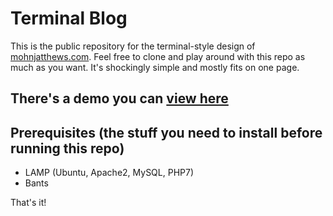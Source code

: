 # Terminal Blog
This is the public repository for the terminal-style design of [mohnjatthews.com](//www.mohnjatthews.com). Feel free to clone and play around with this repo as much as you want. It's shockingly simple and mostly fits on one page.

There's a demo you can [view here](http://www.mohnjatthews.com)
---

## Prerequisites (the stuff you need to install before running this repo)
 - LAMP (Ubuntu, Apache2, MySQL, PHP7)
 - Bants

That's it!